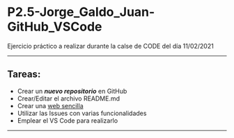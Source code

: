 # P2.5-Jorge_Galdo_Juan-GitHub_VSCode
Ejercicio práctico a realizar durante la calse de CODE del día 11/02/2021

___

## Tareas:
- Crear un **_nuevo repositorio_** en GitHub
- Crear/Editar el archivo README.md
- Crear una [web sencilla](https://practica25code.netlify.app/)
- Utilizar las Issues con varias funcionalidades
- Emplear el VS Code para realizarlo
***
